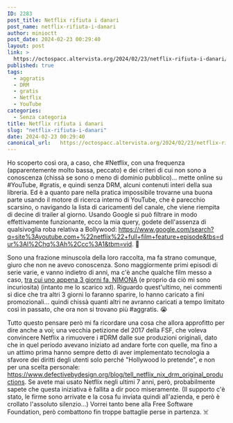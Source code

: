 ```yaml
---
ID: 2283
post_title: Netflix rifiuta i danari
post_name: netflix-rifiuta-i-danari
author: minioctt
post_date: 2024-02-23 00:29:40
layout: post
link: >
  https://octospacc.altervista.org/2024/02/23/netflix-rifiuta-i-danari/
published: true
tags:
  - aggratis
  - DRM
  - gratis
  - Netflix
  - YouTube
categories:
  - Senza categoria
title: Netflix rifiuta i danari
slug: "netflix-rifiuta-i-danari"
date: 2024-02-23 00:29:40
canonical_url:   https://octospacc.altervista.org/2024/02/23/netflix-rifiuta-i-danari/
---
```

<!-- wp:paragraph -->
<p markdown="1">Ho scoperto così ora, a caso, che #Netflix, con una frequenza (apparentemente molto bassa, peccato) e dei criteri di cui non sono a conoscenza (chissà se sono o meno di dominio pubblico)... mette online su #YouTube, #gratis, e quindi senza DRM, alcuni contenuti interi della sua libreria. Ed è a quanto pare nella pratica impossibile trovarne una buona parte usando il motore di ricerca interno di YouTube, che è parecchio scarsino, o navigando la lista di caricamenti del canale, che viene riempita di decine di trailer al giorno. Usando Google si può filtrare in modo effettivamente funzionante, ecco la mia query, godete dell'assenza di qualsivoglia roba relativa a Bollywood: <a href="https://www.google.com/search?q=site%3Ayoutube.com+%22netflix%22+full+film+feature+episode&amp;tbs=dur%3Al%2Chq%3Ah%2Ccc%3A1&amp;tbm=vid">https://www.google.com/search?q=site%3Ayoutube.com+%22netflix%22+full+film+feature+episode&amp;tbs=dur%3Al%2Chq%3Ah%2Ccc%3A1&amp;tbm=vid</a>. 🤯️</p>
<!-- /wp:paragraph -->

<!-- wp:paragraph -->
<p markdown="1">Sono una frazione minuscola della loro raccolta, ma fa strano comunque, giuro che non ne avevo conoscenza. Sono maggiormente primi episodi di serie varie, e vanno indietro di anni, ma c'è anche qualche film messo a caso, <a href="https://www.youtube.com/watch?v=i4CFWTYFRlw">tra cui uno appena 3 giorni fa, NIMONA</a> (e proprio da ciò mi sono incuriosita) (intanto me lo scarico xd). Riguardo quest'ultimo, nei commenti si dice che tra altri 3 giorni lo faranno sparire, lo hanno caricato a fini promozionali... quindi chissà quanti altri ne avranno caricati a tempo limitato così in passato, che ora non si trovano più #aggratis. 😭️</p>
<!-- /wp:paragraph -->

<!-- wp:paragraph -->
<p markdown="1">Tutto questo pensare però mi fa ricordare una cosa che allora approfitto per dire anche a voi; una vecchia petizione del 2017 della FSF, che voleva convincere Netflix a rimuovere i #DRM dalle sue produzioni originali, dato che in quel periodo avevano iniziato ad andare forte con quelle, ma fino a un attimo prima hanno sempre detto di aver implementato tecnologia a sfavore dei diritti degli utenti solo perché "Hollywood lo pretende", e non per una scelta personale: <a href="https://www.defectivebydesign.org/blog/tell_netflix_nix_drm_original_productions">https://www.defectivebydesign.org/blog/tell_netflix_nix_drm_original_productions</a>. Se avete mai usato Netflix negli ultimi 7 anni, però, probabilmente sapete che questa iniziativa è fallita a dir poco miseramente. (Il supporto c'è stato, le firme sono arrivate e la cosa fu inviata quindi all'azienda, e però è crollato l'assoluto silenzio...) Vorrei tanto bene alla Free Software Foundation, però combattono fin troppe battaglie perse in partenza. ☠️</p>
<!-- /wp:paragraph -->